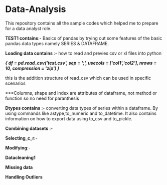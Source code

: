 # Data-Analysis
This repository contains all the sample codes which helped me to prepare for a data analyst role.

**TEST1 contains**:- Basics of pandas by trying out some features of the basic pandas data types namely SERIES & DATAFRAME.

**Loading data contains** :- how to read and previes csv or xl files into python 

***{
  df = pd.read_csv('test.csv', sep = ';', usecols = ['col1','col2'], nrows = 10, compression = 'zip')
}***

this is the addition structure of read_csv which can be used in specific scenarios

***Columns, shape and index are attributes of dataframe, not method or function so no need for paranthesis 

**Dtypes contains**  :- converting data types of series within a dataframe. By using commands like astype,to_numeric and to_datetime.
It also contains information on how to export data using to_csv and to_pickle.

**Combining datasets** :- 

**Selecting_c_r**:- 

**Modifying**:- 

**Datacleaning1**

**Missing data**

**Handling Outliers**





